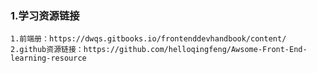 ### 1.学习资源链接
	1.前端册：https://dwqs.gitbooks.io/frontenddevhandbook/content/
	2.github资源链接：https://github.com/helloqingfeng/Awsome-Front-End-learning-resource